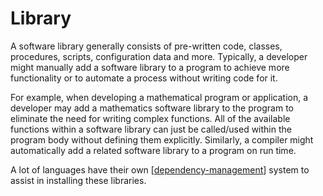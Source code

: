 # Library

A software library generally consists of pre-written code, classes, procedures, scripts, configuration data and more. Typically, a developer might manually add a software library to a program to achieve more functionality or to automate a process without writing code for it.

For example, when developing a mathematical program or application, a developer may add a mathematics software library to the program to eliminate the need for writing complex functions. All of the available functions within a software library can just be called/used within the program body without defining them explicitly. Similarly, a compiler might automatically add a related software library to a program on run time.

A lot of languages have their own [[dependency-management]] system to assist in installing these libraries.

[//begin]: # "Autogenerated link references for markdown compatibility"
[dependency-management]: dependency-management "Dependencies Management"
[//end]: # "Autogenerated link references"

